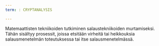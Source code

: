 ```yaml
---
term: : CRYPTANALYSIS

---
```

Matemaattisten tekniikoiden tutkiminen salaustekniikoiden murtamiseksi. Tähän sisältyy prosessit, joissa etsitään virheitä tai heikkouksia salausmenetelmän toteutuksessa tai itse salausmenetelmässä.